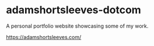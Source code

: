 # adamshortsleeves-dotcom

A personal portfolio website showcasing some of my work.

https://adamshortsleeves.com/
